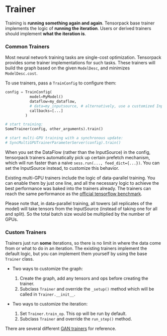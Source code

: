 
# Trainer

Training is **running something again and again**.
Tensorpack base trainer implements the logic of __running the iteration__.
Users or derived trainers should implement __what the iteration is__.


### Common Trainers

Most neural network training tasks are single-cost optimization.
Tensorpack provides some trainer implementations for such tasks.
These trainers will build the graph based on the given `ModelDesc`, and minimizes `ModelDesc.cost`.

To use trainers, pass a `TrainConfig` to configure them:

```python
config = TrainConfig(
           model=MyModel()
           dataflow=my_dataflow,
           # data=my_inputsource, # alternatively, use a customized InputSource
           callbacks=[...]
         )

# start training:
SomeTrainer(config, other_arguments).train()

# start multi-GPU training with a synchronous update:
# SyncMultiGPUTrainerParameterServer(config).train()
```

When you set the DataFlow (rather than the InputSource) in the config,
tensorpack trainers automatically pick up certain prefetch mechanism,
which will run faster than a naive `sess.run(..., feed_dict={...})`.
You can set the InputSource instead, to customize this behavior.

Existing multi-GPU trainers include the logic of data-parallel training.
You can enable them by just one line, and all the necessary logic to achieve the best performance was baked into the trainers already.
The trainers can reach the same performance as the [official tensorflow benchmark](https://github.com/tensorflow/benchmarks).

Please note that, in data-parallel training, all towers (all replicates of the model) will take 
tensors from the InputSource (instead of taking one for all and split). So the total batch size
would be multiplied by the number of GPUs.

### Custom Trainers

Trainers just run __some__ iterations, so there is no limit in where the data come from or what to do in an iteration.
The existing trainers implement the default logic, but you can implement them yourself by using the base `Trainer` class. 

* Two ways to customize the graph:

  1. Create the graph, add any tensors and ops before creating the trainer. 
	2. Subclass `Trainer` and override the `_setup()` method which will be called in `Trainer.__init__`.

* Two ways to customize the iteration:

	1. Set `Trainer.train_op`. This op will be run by default.
	2. Subclass `Trainer` and override the `run_step()` method.

There are several different [GAN trainers](../examples/GAN/GAN.py) for reference.
